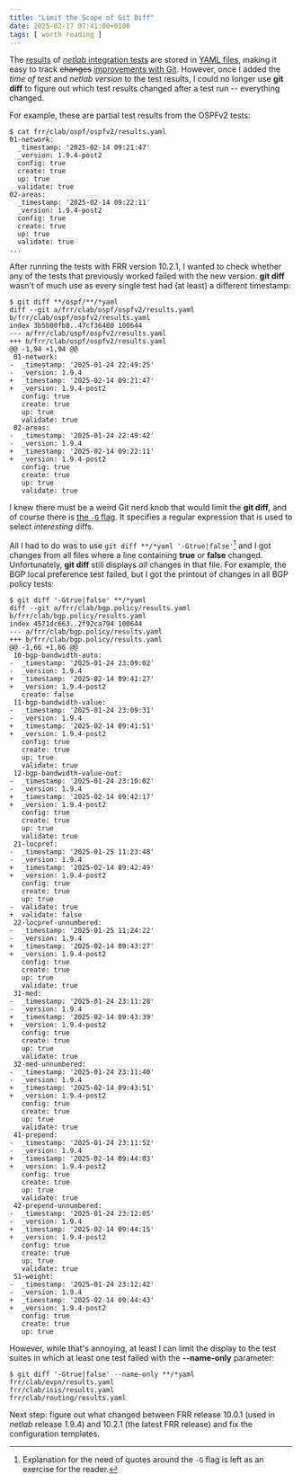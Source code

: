 ```yaml
---
title: "Limit the Scope of Git Diff"
date: 2025-02-17 07:41:00+0100
tags: [ worth reading ]
---
```

The [results](https://tests.netlab.tools/) of [_netlab_ integration tests](https://github.com/ipspace/netlab/tree/dev/tests/integration) are stored in [YAML files](https://github.com/ipspace/netlab/tree/integration_tests), making it easy to track ~~changes~~ [improvements with Git](https://github.com/ipspace/netlab/commits/integration_tests/). However, once I added the _time of test_ and _netlab version_ to the test results, I could no longer use **git diff** to figure out which test results changed after a test run -- everything changed.

For example, these are partial test results from the OSPFv2 tests:

```
$ cat frr/clab/ospf/ospfv2/results.yaml
01-network:
  _timestamp: '2025-02-14 09:21:47'
  _version: 1.9.4-post2
  config: true
  create: true
  up: true
  validate: true
02-areas:
  _timestamp: '2025-02-14 09:22:11'
  _version: 1.9.4-post2
  config: true
  create: true
  up: true
  validate: true
...
```

After running the tests with FRR version 10.2.1, I wanted to check whether any of the tests that previously worked failed with the new version. **git diff** wasn't of much use as every single test had (at least) a different timestamp:

```
$ git diff **/ospf/**/*yaml
diff --git a/frr/clab/ospf/ospfv2/results.yaml b/frr/clab/ospf/ospfv2/results.yaml
index 3b5b00fb8..47cf36480 100644
--- a/frr/clab/ospf/ospfv2/results.yaml
+++ b/frr/clab/ospf/ospfv2/results.yaml
@@ -1,94 +1,94 @@
 01-network:
-  _timestamp: '2025-01-24 22:49:25'
-  _version: 1.9.4
+  _timestamp: '2025-02-14 09:21:47'
+  _version: 1.9.4-post2
   config: true
   create: true
   up: true
   validate: true
 02-areas:
-  _timestamp: '2025-01-24 22:49:42'
-  _version: 1.9.4
+  _timestamp: '2025-02-14 09:22:11'
+  _version: 1.9.4-post2
   config: true
   create: true
   up: true
   validate: true
```

I knew there must be a weird Git nerd knob that would limit the **git diff**, and of course there is [the `-G` flag](https://git-scm.com/docs/git-diff). It specifies a regular expression that is used to select *interesting* diffs.

All I had to do was to use `git diff **/*yaml '-Gtrue|false'`[^ER] and I got changes from all files where a line containing **true** or **false** changed. Unfortunately, **git diff** still displays _all_ changes in that file. For example, the BGP local preference test failed, but I got the printout of changes in all BGP policy tests:

[^ER]: Explanation for the need of quotes around the `-G` flag is left as an exercise for the reader.

```
$ git diff '-Gtrue|false' **/*yaml
diff --git a/frr/clab/bgp.policy/results.yaml b/frr/clab/bgp.policy/results.yaml
index 4571dc663..2f92ca794 100644
--- a/frr/clab/bgp.policy/results.yaml
+++ b/frr/clab/bgp.policy/results.yaml
@@ -1,66 +1,66 @@
 10-bgp-bandwidth-auto:
-  _timestamp: '2025-01-24 23:09:02'
-  _version: 1.9.4
+  _timestamp: '2025-02-14 09:41:27'
+  _version: 1.9.4-post2
   create: false
 11-bgp-bandwidth-value:
-  _timestamp: '2025-01-24 23:09:31'
-  _version: 1.9.4
+  _timestamp: '2025-02-14 09:41:51'
+  _version: 1.9.4-post2
   config: true
   create: true
   up: true
   validate: true
 12-bgp-bandwidth-value-out:
-  _timestamp: '2025-01-24 23:10:02'
-  _version: 1.9.4
+  _timestamp: '2025-02-14 09:42:17'
+  _version: 1.9.4-post2
   config: true
   create: true
   up: true
   validate: true
 21-locpref:
-  _timestamp: '2025-01-25 11:23:48'
-  _version: 1.9.4
+  _timestamp: '2025-02-14 09:42:49'
+  _version: 1.9.4-post2
   config: true
   create: true
   up: true
-  validate: true
+  validate: false
 22-locpref-unnumbered:
-  _timestamp: '2025-01-25 11:24:22'
-  _version: 1.9.4
+  _timestamp: '2025-02-14 09:43:27'
+  _version: 1.9.4-post2
   config: true
   create: true
   up: true
   validate: true
 31-med:
-  _timestamp: '2025-01-24 23:11:28'
-  _version: 1.9.4
+  _timestamp: '2025-02-14 09:43:39'
+  _version: 1.9.4-post2
   config: true
   create: true
   up: true
   validate: true
 32-med-unnumbered:
-  _timestamp: '2025-01-24 23:11:40'
-  _version: 1.9.4
+  _timestamp: '2025-02-14 09:43:51'
+  _version: 1.9.4-post2
   config: true
   create: true
   up: true
   validate: true
 41-prepend:
-  _timestamp: '2025-01-24 23:11:52'
-  _version: 1.9.4
+  _timestamp: '2025-02-14 09:44:03'
+  _version: 1.9.4-post2
   config: true
   create: true
   up: true
   validate: true
 42-prepend-unnumbered:
-  _timestamp: '2025-01-24 23:12:05'
-  _version: 1.9.4
+  _timestamp: '2025-02-14 09:44:15'
+  _version: 1.9.4-post2
   config: true
   create: true
   up: true
   validate: true
 51-weight:
-  _timestamp: '2025-01-24 23:12:42'
-  _version: 1.9.4
+  _timestamp: '2025-02-14 09:44:43'
+  _version: 1.9.4-post2
   config: true
   create: true
   up: true
```

However, while that's annoying, at least I can limit the display to the test suites in which at least one test failed with the **--name-only** parameter:

```
$ git diff '-Gtrue|false' --name-only **/*yaml
frr/clab/evpn/results.yaml
frr/clab/isis/results.yaml
frr/clab/routing/results.yaml
```

Next step: figure out what changed between FRR release 10.0.1 (used in _netlab_ release 1.9.4) and 10.2.1 (the latest FRR release) and fix the configuration templates.
